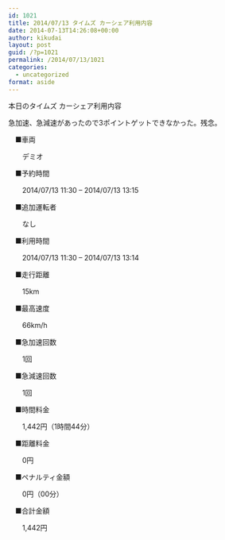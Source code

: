 ```yaml
---
id: 1021
title: 2014/07/13 タイムズ カーシェア利用内容
date: 2014-07-13T14:26:08+00:00
author: kikudai
layout: post
guid: /?p=1021
permalink: /2014/07/13/1021
categories:
  - uncategorized
format: aside
---
```

本日のタイムズ カーシェア利用内容

急加速、急減速があったので3ポイントゲットできなかった。残念。
  
<!--more-->

　■車両
  
　　デミオ
  
　■予約時間
  
　　2014/07/13 11:30 &#8211; 2014/07/13 13:15
  
　■追加運転者
  
　　なし
  
　■利用時間
  
　　2014/07/13 11:30 &#8211; 2014/07/13 13:14
  
　■走行距離
  
　　15km
  
　■最高速度
  
　　66km/h
  
　■急加速回数
  
　　1回
  
　■急減速回数
  
　　1回
  
　■時間料金
  
　　1,442円（1時間44分）
  
　■距離料金
  
　　0円
  
　■ペナルティ金額
  
　　0円（00分）
  
　■合計金額
  
　　1,442円